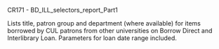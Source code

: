 CR171 - BD_ILL_selectors_report_Part1

Lists title, patron group and department (where available) for items borrowed by CUL patrons from other universities on Borrow Direct and Interlibrary Loan. Parameters for loan date range included. 
